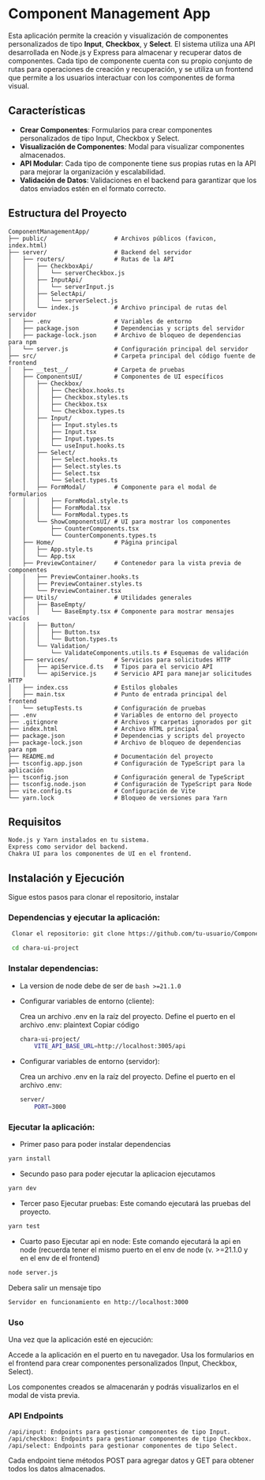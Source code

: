 # Component Management App

Esta aplicación permite la creación y visualización de componentes personalizados de tipo **Input**, **Checkbox**, y **Select**. El sistema utiliza una API desarrollada en Node.js y Express para almacenar y recuperar datos de componentes. Cada tipo de componente cuenta con su propio conjunto de rutas para operaciones de creación y recuperación, y se utiliza un frontend que permite a los usuarios interactuar con los componentes de forma visual.

## Características

- **Crear Componentes**: Formularios para crear componentes personalizados de tipo Input, Checkbox y Select.
- **Visualización de Componentes**: Modal para visualizar componentes almacenados.
- **API Modular**: Cada tipo de componente tiene sus propias rutas en la API para mejorar la organización y escalabilidad.
- **Validación de Datos**: Validaciones en el backend para garantizar que los datos enviados estén en el formato correcto.

## Estructura del Proyecto

```plaintext
ComponentManagementApp/
├── public/                   # Archivos públicos (favicon, index.html)
├── server/                   # Backend del servidor
│   ├── routers/              # Rutas de la API
│   │   ├── CheckboxApi/
│   │   │   └── serverCheckbox.js
│   │   ├── InputApi/
│   │   │   └── serverInput.js
│   │   ├── SelectApi/
│   │   │   └── serverSelect.js
│   │   └── index.js          # Archivo principal de rutas del servidor
│   ├── .env                  # Variables de entorno
│   ├── package.json          # Dependencias y scripts del servidor
│   ├── package-lock.json     # Archivo de bloqueo de dependencias para npm
│   └── server.js             # Configuración principal del servidor
├── src/                      # Carpeta principal del código fuente de frontend
│   ├── __test__/             # Carpeta de pruebas
│   ├── ComponentsUI/         # Componentes de UI específicos
│   │   ├── Checkbox/
│   │   │   ├── Checkbox.hooks.ts
│   │   │   ├── Checkbox.styles.ts
│   │   │   ├── Checkbox.tsx
│   │   │   └── Checkbox.types.ts
│   │   ├── Input/
│   │   │   ├── Input.styles.ts
│   │   │   ├── Input.tsx
│   │   │   ├── Input.types.ts
│   │   │   └── useInput.hooks.ts
│   │   ├── Select/
│   │   │   ├── Select.hooks.ts
│   │   │   ├── Select.styles.ts
│   │   │   ├── Select.tsx
│   │   │   └── Select.types.ts
│   │   ├── FormModal/        # Componente para el modal de formularios
│   │   │   ├── FormModal.style.ts
│   │   │   ├── FormModal.tsx
│   │   │   └── FormModal.types.ts
│   │   └── ShowComponentsUI/ # UI para mostrar los componentes
│   │       ├── CounterComponents.tsx
│   │       └── CounterComponents.types.ts
│   ├── Home/                 # Página principal
│   │   ├── App.style.ts
│   │   └── App.tsx
│   ├── PreviewContainer/     # Contenedor para la vista previa de componentes
│   │   ├── PreviewContainer.hooks.ts
│   │   ├── PreviewContainer.styles.ts
│   │   └── PreviewContainer.tsx
│   ├── Utils/                # Utilidades generales
│   │   ├── BaseEmpty/
│   │   │   └── BaseEmpty.tsx # Componente para mostrar mensajes vacíos
│   │   ├── Button/
│   │   │   ├── Button.tsx
│   │   │   └── Button.types.ts
│   │   └── Validation/
│   │       └── ValidateComponents.utils.ts # Esquemas de validación
│   ├── services/             # Servicios para solicitudes HTTP
│   │   ├── apiService.d.ts   # Tipos para el servicio API
│   │   └── apiService.js     # Servicio API para manejar solicitudes HTTP
│   ├── index.css             # Estilos globales
│   ├── main.tsx              # Punto de entrada principal del frontend
│   └── setupTests.ts         # Configuración de pruebas
├── .env                      # Variables de entorno del proyecto
├── .gitignore                # Archivos y carpetas ignorados por git
├── index.html                # Archivo HTML principal
├── package.json              # Dependencias y scripts del proyecto
├── package-lock.json         # Archivo de bloqueo de dependencias para npm
├── README.md                 # Documentación del proyecto
├── tsconfig.app.json         # Configuración de TypeScript para la aplicación
├── tsconfig.json             # Configuración general de TypeScript
├── tsconfig.node.json        # Configuración de TypeScript para Node
├── vite.config.ts            # Configuración de Vite
└── yarn.lock                 # Bloqueo de versiones para Yarn

```

## Requisitos
    Node.js y Yarn instalados en tu sistema.
    Express como servidor del backend.
    Chakra UI para los componentes de UI en el frontend.
## Instalación y Ejecución
Sigue estos pasos para clonar el repositorio, instalar 
### Dependencias y ejecutar la aplicación:
```bash
 Clonar el repositorio: git clone https://github.com/tu-usuario/ComponentManagementApp.git
```
```bash
 cd chara-ui-project
```
   

### Instalar dependencias:

- La version de node debe de ser de ```bash >=21.1.0```
- Configurar variables de entorno (cliente):

    Crea un archivo .env en la raíz del proyecto.
    Define el puerto en el archivo .env:
    plaintext
    Copiar código
    ```bash 
    chara-ui-project/
        VITE_API_BASE_URL=http://localhost:3005/api
    ```
- Configurar variables de entorno (servidor):

    Crea un archivo .env en la raíz del proyecto.
    Define el puerto en el archivo .env:

    ```bash 
    server/
        PORT=3000
    ```
### Ejecutar la aplicación:

- Primer paso 
para poder instalar dependencias

```bash 
yarn install
```

- Secundo paso
para poder ejecutar la aplicacion ejecutamos
```bash 
yarn dev
```
- Tercer paso
Ejecutar pruebas:
Este comando ejecutará las pruebas del proyecto.

```bash 
yarn test
```
- Cuarto paso
Ejecutar api en node:
Este comando ejecutará la api en node (recuerda tener el mismo puerto en el env de node (v. >=21.1.0 y en el env de el frontend)

```bash 
node server.js
```
Debera salir un mensaje tipo
```bash 
Servidor en funcionamiento en http://localhost:3000
```
### Uso
Una vez que la aplicación esté en ejecución:

Accede a la aplicación en el puerto en tu navegador.
Usa los formularios en el frontend para crear componentes personalizados (Input, Checkbox, Select).

Los componentes creados se almacenarán y podrás visualizarlos en el modal de vista previa.
### API Endpoints
    /api/input: Endpoints para gestionar componentes de tipo Input.
    /api/checkbox: Endpoints para gestionar componentes de tipo Checkbox.
    /api/select: Endpoints para gestionar componentes de tipo Select.
Cada endpoint tiene métodos POST para agregar datos y GET para obtener todos los datos almacenados.


